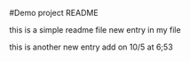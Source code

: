 #Demo project README

this is a simple readme file
new entry in my file

this is another new entry add on 10/5 at 6;53
